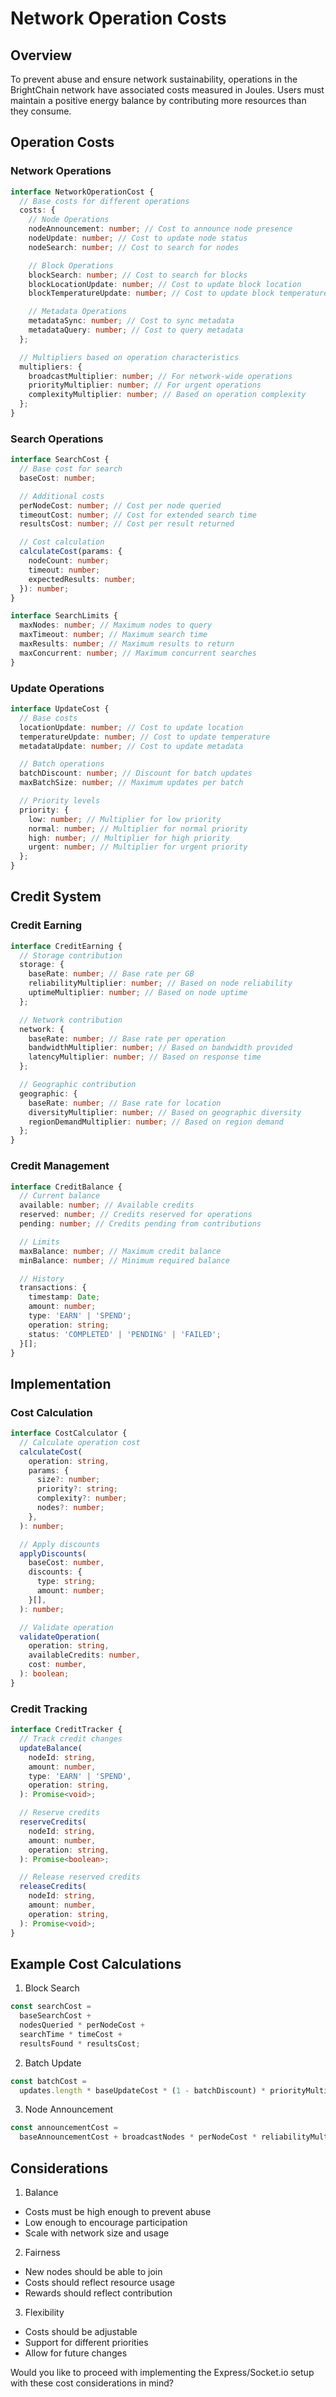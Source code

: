 # Network Operation Costs

## Overview

To prevent abuse and ensure network sustainability, operations in the BrightChain network have associated costs measured in Joules. Users must maintain a positive energy balance by contributing more resources than they consume.

## Operation Costs

### Network Operations

```typescript
interface NetworkOperationCost {
  // Base costs for different operations
  costs: {
    // Node Operations
    nodeAnnouncement: number; // Cost to announce node presence
    nodeUpdate: number; // Cost to update node status
    nodeSearch: number; // Cost to search for nodes

    // Block Operations
    blockSearch: number; // Cost to search for blocks
    blockLocationUpdate: number; // Cost to update block location
    blockTemperatureUpdate: number; // Cost to update block temperature

    // Metadata Operations
    metadataSync: number; // Cost to sync metadata
    metadataQuery: number; // Cost to query metadata
  };

  // Multipliers based on operation characteristics
  multipliers: {
    broadcastMultiplier: number; // For network-wide operations
    priorityMultiplier: number; // For urgent operations
    complexityMultiplier: number; // Based on operation complexity
  };
}
```

### Search Operations

```typescript
interface SearchCost {
  // Base cost for search
  baseCost: number;

  // Additional costs
  perNodeCost: number; // Cost per node queried
  timeoutCost: number; // Cost for extended search time
  resultsCost: number; // Cost per result returned

  // Cost calculation
  calculateCost(params: {
    nodeCount: number;
    timeout: number;
    expectedResults: number;
  }): number;
}

interface SearchLimits {
  maxNodes: number; // Maximum nodes to query
  maxTimeout: number; // Maximum search time
  maxResults: number; // Maximum results to return
  maxConcurrent: number; // Maximum concurrent searches
}
```

### Update Operations

```typescript
interface UpdateCost {
  // Base costs
  locationUpdate: number; // Cost to update location
  temperatureUpdate: number; // Cost to update temperature
  metadataUpdate: number; // Cost to update metadata

  // Batch operations
  batchDiscount: number; // Discount for batch updates
  maxBatchSize: number; // Maximum updates per batch

  // Priority levels
  priority: {
    low: number; // Multiplier for low priority
    normal: number; // Multiplier for normal priority
    high: number; // Multiplier for high priority
    urgent: number; // Multiplier for urgent priority
  };
}
```

## Credit System

### Credit Earning

```typescript
interface CreditEarning {
  // Storage contribution
  storage: {
    baseRate: number; // Base rate per GB
    reliabilityMultiplier: number; // Based on node reliability
    uptimeMultiplier: number; // Based on node uptime
  };

  // Network contribution
  network: {
    baseRate: number; // Base rate per operation
    bandwidthMultiplier: number; // Based on bandwidth provided
    latencyMultiplier: number; // Based on response time
  };

  // Geographic contribution
  geographic: {
    baseRate: number; // Base rate for location
    diversityMultiplier: number; // Based on geographic diversity
    regionDemandMultiplier: number; // Based on region demand
  };
}
```

### Credit Management

```typescript
interface CreditBalance {
  // Current balance
  available: number; // Available credits
  reserved: number; // Credits reserved for operations
  pending: number; // Credits pending from contributions

  // Limits
  maxBalance: number; // Maximum credit balance
  minBalance: number; // Minimum required balance

  // History
  transactions: {
    timestamp: Date;
    amount: number;
    type: 'EARN' | 'SPEND';
    operation: string;
    status: 'COMPLETED' | 'PENDING' | 'FAILED';
  }[];
}
```

## Implementation

### Cost Calculation

```typescript
interface CostCalculator {
  // Calculate operation cost
  calculateCost(
    operation: string,
    params: {
      size?: number;
      priority?: string;
      complexity?: number;
      nodes?: number;
    },
  ): number;

  // Apply discounts
  applyDiscounts(
    baseCost: number,
    discounts: {
      type: string;
      amount: number;
    }[],
  ): number;

  // Validate operation
  validateOperation(
    operation: string,
    availableCredits: number,
    cost: number,
  ): boolean;
}
```

### Credit Tracking

```typescript
interface CreditTracker {
  // Track credit changes
  updateBalance(
    nodeId: string,
    amount: number,
    type: 'EARN' | 'SPEND',
    operation: string,
  ): Promise<void>;

  // Reserve credits
  reserveCredits(
    nodeId: string,
    amount: number,
    operation: string,
  ): Promise<boolean>;

  // Release reserved credits
  releaseCredits(
    nodeId: string,
    amount: number,
    operation: string,
  ): Promise<void>;
}
```

## Example Cost Calculations

1. Block Search

```typescript
const searchCost =
  baseSearchCost +
  nodesQueried * perNodeCost +
  searchTime * timeCost +
  resultsFound * resultsCost;
```

2. Batch Update

```typescript
const batchCost =
  updates.length * baseUpdateCost * (1 - batchDiscount) * priorityMultiplier;
```

3. Node Announcement

```typescript
const announcementCost =
  baseAnnouncementCost + broadcastNodes * perNodeCost * reliabilityMultiplier;
```

## Considerations

1. Balance

- Costs must be high enough to prevent abuse
- Low enough to encourage participation
- Scale with network size and usage

2. Fairness

- New nodes should be able to join
- Costs should reflect resource usage
- Rewards should reflect contribution

3. Flexibility

- Costs should be adjustable
- Support for different priorities
- Allow for future changes

Would you like to proceed with implementing the Express/Socket.io setup with these cost considerations in mind?
